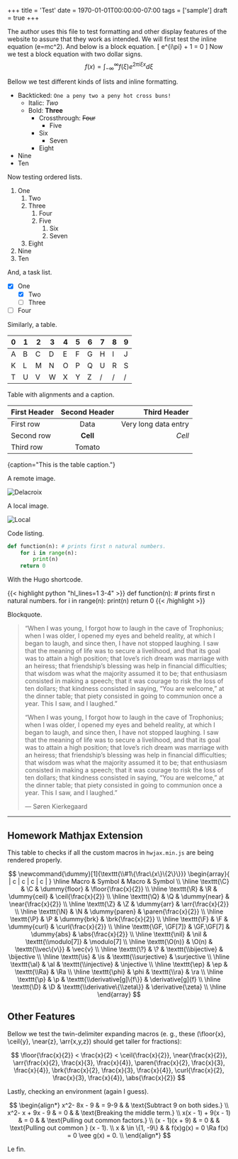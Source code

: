 +++
title = 'Test'
date = 1970-01-01T00:00:00-07:00
tags = ['sample']
draft = true
+++

The author uses this file to test formatting and other display
features of the website to assure that they work as intended. We will
first test the inline equation \(e=mc^2\). And below is a block
equation.
\[
e^{i\pi} + 1 = 0
\]
Now we test a block equation with two dollar signs.
$$
    f(x) = \int_{-\infty}^\infty f(\xi)e^{2 \pi i \xi x} d\xi
$$

Bellow we test different kinds of lists and inline formatting.

- Backticked: `One a peny two a peny hot cross buns!`
  - Italic: _Two_
  - Bold: **Three**
    - Crossthrough: ~~Four~~
      - Five
    - Six
      - Seven
    - Eight
- Nine
- Ten

Now testing ordered lists.

1. One
   1. Two
   2. Three
      1. Four
      2. Five
         1. Six
         2. Seven
   3. Eight
2. Nine
3. Ten

And, a task list.

- [x] One
  - [x] Two
  - [ ] Three
- [ ] Four

Similarly, a table.

| 0 | 1 | 2 | 3 | 4 | 5 | 6 | 7 | 8 | 9 |
|---|---|---|---|---|---|---|---|---|---|
| A | B | C | D | E | F | G | H | I | J |
| K | L | M | N | O | P | Q | U | R | S |
| T | U | V | W | X | Y | Z | / | / | / |

Table with alignments and a caption.

| First Header | Second Header |         Third Header |
|:-------------|:-------------:|---------------------:|
| First row    | Data          | Very long data entry |
| Second row   | **Cell**      |               _Cell_ |
| Third row    | Tomato        |                      |

{caption="This is the table caption."}

A remote image.

![Delacroix](https://tinyurl.com/26x2qk3m 'La Liberté guidant le peuple')

A local image.

![Local](/favicon-96x96.png 'Local.')

Code listing.

```python
def function(n): # prints first n natural numbers.
    for i in range(n):
        print(n)
    return 0
```

With the Hugo shortcode.

{{< highlight python "hl_lines=1 3-4" >}}
def function(n): # prints first n natural numbers.
for i in range(n):
print(n)
return 0
{{< /highlight >}}

Blockquote.

> “When I was young, I forgot how to laugh in the cave of Trophonius;
> when I was older, I opened my eyes and beheld reality, at which I
> began to laugh, and since then, I have not stopped laughing. I saw
> that the meaning of life was to secure a livelihood, and that its
> goal was to attain a high position; that love’s rich dream was
> marriage with an heiress; that friendship’s blessing was help in
> financial difficulties; that wisdom was what the majority assumed it
> to be; that enthusiasm consisted in making a speech; that it was
> courage to risk the loss of ten dollars; that kindness consisted in
> saying, “You are welcome,” at the dinner table; that piety consisted
> in going to communion once a year. This I saw, and I laughed.”
>
> “When I was young, I forgot how to laugh in the cave of Trophonius;
> when I was older, I opened my eyes and beheld reality, at which I
> began to laugh, and since then, I have not stopped laughing. I saw
> that the meaning of life was to secure a livelihood, and that its
> goal was to attain a high position; that love’s rich dream was
> marriage with an heiress; that friendship’s blessing was help in
> financial difficulties; that wisdom was what the majority assumed it
> to be; that enthusiasm consisted in making a speech; that it was
> courage to risk the loss of ten dollars; that kindness consisted in
> saying, “You are welcome,” at the dinner table; that piety consisted
> in going to communion once a year. This I saw, and I laughed.”
>
> ― Søren Kierkegaard

---

## Homework Mathjax Extension

This table to checks if all the custom macros in `hwjax.min.js` are
being rendered properly.

$$
\newcommand{\dummy}[1]{\texttt{\\#1\{\frac\{x\}\{2\}\}}}
\begin{array}{ | c | c | c | c | } \hline
  Macro                   & Symbol     & Macro                             & Symbol              \\ \hline
  \texttt{\C}             & \C         & \dummy{floor}                     & \floor{\frac{x}{2}} \\ \hline
  \texttt{\R}             & \R         & \dummy{ceil}                      & \ceil{\frac{x}{2}}  \\ \hline
  \texttt{\Q}             & \Q         & \dummy{near}                      & \near{\frac{x}{2}}  \\ \hline
  \texttt{\Z}             & \Z         & \dummy{arr}                       & \arr{\frac{x}{2}}   \\ \hline
  \texttt{\N}             & \N         & \dummy{paren}                     & \paren{\frac{x}{2}} \\ \hline
  \texttt{\P}             & \P         & \dummy{brk}                       & \brk{\frac{x}{2}}   \\ \hline
  \texttt{\F}             & \F         & \dummy{curl}                      & \curl{\frac{x}{2}}  \\ \hline
  \texttt{\GF, \GF[7]}    & \GF,\GF[7] & \dummy{abs}                       & \abs{\frac{x}{2}}   \\ \hline
  \texttt{\nil}           & \nil       & \texttt{\\modulo[7]}              & \modulo[7]          \\ \hline
  \texttt{\O(n)}          & \O(n)      & \texttt{\\vec\{v\}}               & \vec{v}             \\ \hline
  \texttt{\?}             & \?         & \texttt{\\bijective}              & \bijective          \\ \hline
  \texttt{\is}            & \is        & \texttt{\\surjective}             & \surjective         \\ \hline
  \texttt{\al}            & \al        & \texttt{\\injective}              & \injective          \\ \hline
  \texttt{\ep}            & \ep        & \texttt{\\Ra}                     & \Ra                 \\ \hline
  \texttt{\phi}           & \phi       & \texttt{\\ra}                     & \ra                 \\ \hline
  \texttt{\p}             & \p         & \texttt{\\derivative[g]\{f\}}     & \derivative[g]{f}   \\ \hline
  \texttt{\D}             & \D         & \texttt{\\derivative\{\\zeta\}}   & \derivative{\zeta}  \\ \hline
\end{array}
$$

## Other Features

Bellow we test the twin-delimiter expanding macros (e. g., these
\(\floor{x}, \ceil{y}, \near{z}, \arr{x,y,z}\) should get taller for
fractions):

$$
  \floor{\frac{x}{2}} < \frac{x}{2} < \ceil{\frac{x}{2}},
  \near{\frac{x}{2}},
  \arr{\frac{x}{2}, \frac{x}{3}, \frac{x}{4}},
  \paren{\frac{x}{2}, \frac{x}{3}, \frac{x}{4}},
  \brk{\frac{x}{2}, \frac{x}{3}, \frac{x}{4}},
  \curl{\frac{x}{2}, \frac{x}{3}, \frac{x}{4}},
  \abs{\frac{x}{2}}
$$

Lastly, checking an environment (again I guess).

$$
\begin{align*}
  x^2- 8x - 9         & = 9-9         &  & \text{Subtract 9 on both sides.}         \\
  x^2- x + 9x - 9     & = 0           &  & \text{Breaking the middle term.}         \\
  x(x - 1) + 9(x - 1) & = 0           &  & \text{Pulling out common factors.}       \\
  (x - 1)(x + 9)      & = 0           &  & \text{Pulling out common } (x - 1).      \\
  x                   & \in \{1, -9\} &  & f(x)g(x) = 0 \Ra f(x) = 0 \vee g(x) = 0. \\
\end{align*}
$$

Le fin.
